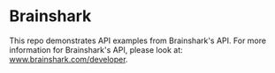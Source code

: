 # Brainshark
This repo demonstrates API examples from Brainshark's API. For more information for Brainshark's API, please look at: www.brainshark.com/developer.
